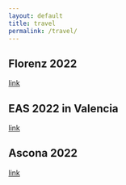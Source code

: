 ```yaml
---
layout: default
title: travel
permalink: /travel/
---
```



## Florenz 2022

[link](/travel/florence)


## EAS 2022 in Valencia

[link](/travel/valencia)

## Ascona 2022

[link](/travel/ascona)
